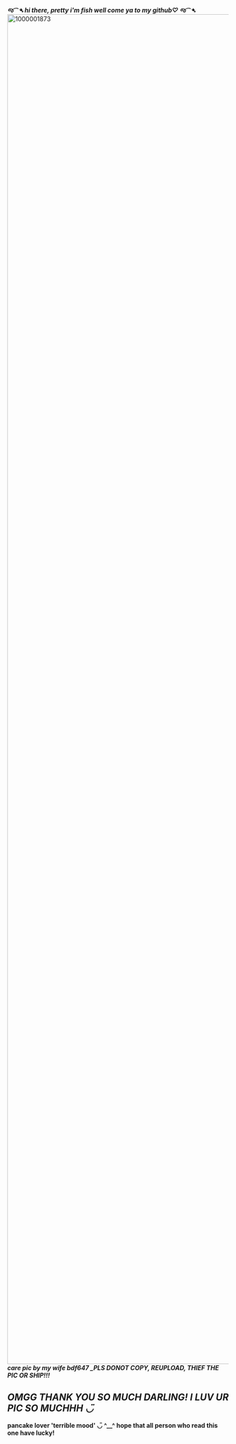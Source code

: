 ***જ⁀➴ hi there, pretty i'm fish well come ya to my github♡ જ⁀➴***
<img width="2304" height="3072" alt="1000001873" src="https://github.com/user-attachments/assets/5c2ebc28-fec6-4f63-9e94-13b248747b5e" />
***care pic by my wife bdf647 _PLS DONOT COPY, REUPLOAD, THIEF THE PIC OR SHIP!!!***
## ***OMGG THANK YOU SO MUCH DARLING! I LUV UR PIC SO MUCHHH ◡̈***
**pancake lover 'terrible mood' ◡̈**
**^__^ hope that all person who read this one have lucky!**
